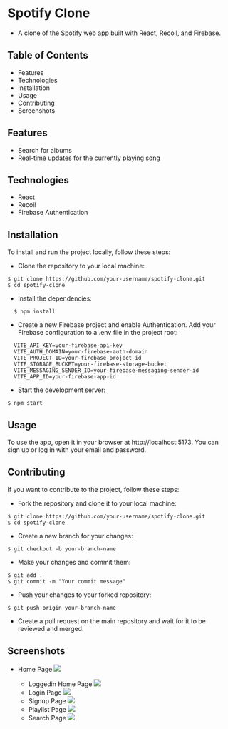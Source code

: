 # Spotify Clone

- A clone of the Spotify web app built with React, Recoil, and Firebase.

## Table of Contents

- Features
- Technologies
- Installation
- Usage
- Contributing
- Screenshots

## Features

- Search for albums
- Real-time updates for the currently playing song

## Technologies

- React
- Recoil
- Firebase Authentication

## Installation

To install and run the project locally, follow these steps:

- Clone the repository to your local machine:

```
$ git clone https://github.com/your-username/spotify-clone.git
$ cd spotify-clone
```

- Install the dependencies:

```
  $ npm install
```

- Create a new Firebase project and enable Authentication.
  Add your Firebase configuration to a .env file in the project root:

```
  VITE_API_KEY=your-firebase-api-key
  VITE_AUTH_DOMAIN=your-firebase-auth-domain
  VITE_PROJECT_ID=your-firebase-project-id
  VITE_STORAGE_BUCKET=your-firebase-storage-bucket
  VITE_MESSAGING_SENDER_ID=your-firebase-messaging-sender-id
  VITE_APP_ID=your-firebase-app-id
```

- Start the development server:

```
$ npm start
```

## Usage

To use the app, open it in your browser at http://localhost:5173. You can sign up or log in with your email and password.

## Contributing

If you want to contribute to the project, follow these steps:

- Fork the repository and clone it to your local machine:

```
$ git clone https://github.com/your-username/spotify-clone.git
$ cd spotify-clone
```

- Create a new branch for your changes:

```
$ git checkout -b your-branch-name
```

- Make your changes and commit them:

```
$ git add .
$ git commit -m "Your commit message"
```

- Push your changes to your forked repository:

```
$ git push origin your-branch-name
```

- Create a pull request on the main repository and wait for it to be reviewed and merged.

## Screenshots

- Home Page
  <img src="./images/default-home.png" height={400} width={400}>

  - Loggedin Home Page
    <img src="./images/loggedin-home-page.png" height={400} width={400}>
  - Login Page
    <img src="./images/login-page.png" height={400} width={400}>
  - Signup Page
    <img src="./images/signup-page.png" height={400} width={400}>
  - Playlist Page
    <img src="./images/playlist.png" height={400} width={400}>
  - Search Page
    <img src="./images/search-page.png" height={400} width={400}>
